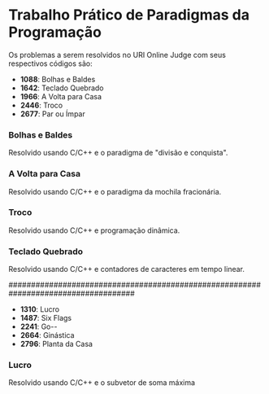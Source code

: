 # Trabalho Prático de Paradigmas da Programação

Os problemas a serem resolvidos no URI Online Judge com seus respectivos códigos são:

- **1088**: Bolhas e Baldes
- **1642**: Teclado Quebrado
- **1966**: A Volta para Casa
- **2446**: Troco
- **2677**: Par ou Ímpar

### Bolhas e Baldes
Resolvido usando C/C++ e o paradigma de "divisão e conquista".

### A Volta para Casa
Resolvido usando C/C++ e o paradigma da mochila fracionária.

### Troco
Resolvido usando C/C++ e programação dinâmica.

### Teclado Quebrado
Resolvido usando C/C++ e contadores de caracteres em tempo linear.

####################################################################################

- **1310**: Lucro
- **1487**: Six Flags
- **2241**: Go--
- **2664**: Ginástica
- **2796**: Planta da Casa

### Lucro
Resolvido usando C/C++ e o subvetor de soma máxima